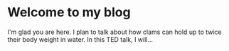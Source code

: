 # Welcome to my blog

I'm glad you are here. I plan to talk about how clams can hold up to twice their body weight in water. In this TED talk, I will...
